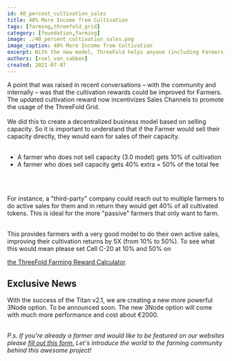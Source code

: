 ```yaml
---
id: 40_percent_cultivation_sales
title: 40% More Income from Cultivation
tags: [farming,threefold_grid]
category: [foundation,farming]
image: ./40_percent_cultivation_sales.png
image_caption: 40% More Income from Cultivation
excerpt: With the new model, ThreeFold helps anyone (including Farmers) generate (more) income by selling capacity. 
authors: [roel_van_sabben]
created: 2021-07-07
---
```


A point that was raised in recent conversations – with the community and internally – was that the cultivation rewards could be improved for Farmers. The updated cultivation reward now incentivizes Sales Channels to promote the usage of the ThreeFold Grid. 
<br/>
<br/>
We did this to create a decentralized business model based on selling capacity. So it is important to understand that if the Farmer would sell their capacity directly, they would earn for sales of their capacity.
<br/>
<br/>

- A farmer who does not sell capacity (3.0 model) gets 10% of cultivation
- A farmer who does sell capacity gets 40% extra = 50% of the total fee
<br/>
<br/>

For instance, a "third-party" company could reach out to multiple farmers to do active sales for them and in return they would get 40% of all cultivated tokens. This is ideal for the more "passive" farmers that only want to farm.
<br/>
<br/>

This provides farmers with a very good model to do their own active sales, improving their cultivation returns by 5X (from 10% to 50%). To see what this would mean please set Cell C-20 at 10% and 50% on 
<br/>

[the ThreeFold Farming Reward Calculator](https://wiki.threefold.io/#/threefold__farming_calculator).

## Exclusive News

With the success of the Titan v2.1, we are creating a new more powerful 3Node option. To be announced soon.
The new 3Node option will come with much more performance and cost about €2000.
<br/>
<br/>

_P.s. If you're already a farmer and would like to be featured on our websites please [fill out this form.](https://forms.gle/cW6uFUhkohSw81KT6) Let's introduce the world to the farming community behind this awesome project!_

